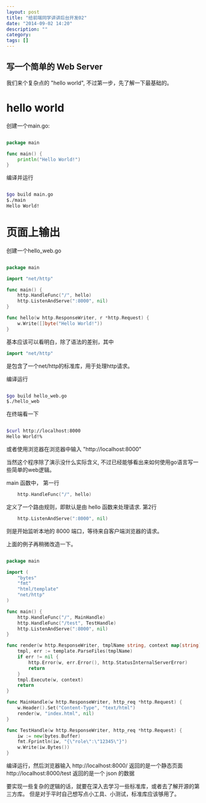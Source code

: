 ```yaml
---
layout: post
title: "给前端同学讲讲后台开发02"
date: "2014-09-02 14:20"
description: ""
category: 
tags: []
---
```


写一个简单的 Web Server
-----------------------

我们来个复杂点的 "hello world",  不过第一步，先了解一下最基础的。

hello world
===========

创建一个main.go:

``` go

package main

func main() {
    println("Hello World!")
}

```

编译并运行

``` sh

$go build main.go
$./main
Hello World!

```

页面上输出
===========

创建一个hello_web.go

``` go

package main

import "net/http"

func main() {
    http.HandleFunc("/", hello)
    http.ListenAndServe(":8000", nil)
}

func hello(w http.ResponseWriter, r *http.Request) {
    w.Write([]byte("Hello World!"))
}

```

基本应该可以看明白，除了语法的差别，其中
``` go
import "net/http"
```
是包含了一个net/http的标准库，用于处理http请求。

编译运行

``` sh

$go build hello_web.go
$./hello_web

```
在终端看一下

``` sh

$curl http://localhost:8000
Hello World!%

```

或者使用浏览器在浏览器中输入 "http://localhost:8000" 

当然这个程序除了演示没什么实际含义, 不过已经能够看出来如何使用go语言写一些简单的web逻辑。

main 函数中，
第一行
``` go
    http.HandleFunc("/", hello)
```
定义了一个路由规则，即默认是由 hello 函数来处理请求.
第2行

``` go
    http.ListenAndServe(":8000", nil)
```
则是开始监听本地的 8000 端口，等待来自客户端浏览器的请求。



上面的例子再稍微改造一下。

``` go

package main

import (
	"bytes"
	"fmt"
	"html/template"
	"net/http"
)

func main() {
	http.HandleFunc("/", MainHandle)
	http.HandleFunc("/test", TestHandle)
	http.ListenAndServe(":8000", nil)
}

func render(w http.ResponseWriter, tmplName string, context map[string]interface{}) {
	tmpl, err := template.ParseFiles(tmplName)
	if err != nil {
		http.Error(w, err.Error(), http.StatusInternalServerError)
		return
	}
	tmpl.Execute(w, context)
	return
}

func MainHandle(w http.ResponseWriter, http_req *http.Request) {
	w.Header().Set("Content-Type", "text/html")
	render(w, "index.html", nil)
}

func TestHandle(w http.ResponseWriter, http_req *http.Request) {
	iw := new(bytes.Buffer)
	fmt.Fprintln(iw, "{\"role\":\"12345\"}")
	w.Write(iw.Bytes())
}

```

编译运行，然后浏览器输入
http://localhost:8000/ 返回的是一个静态页面
http://localhost:8000/test 返回的是一个 json 的数据

要实现一些复杂的逻辑的话，就要在深入去学习一些标准库，或者去了解开源的第三方库。
但是对于平时自己想写点小工具、小测试，标准库应该够用了。













